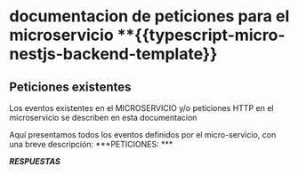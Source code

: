# documentacion de peticiones para el microservicio **{{typescript-micro-nestjs-backend-template}}
## **Peticiones existentes**
Los eventos existentes en el MICROSERVICIO y/o peticiones HTTP en el microservicio se describen en esta documentacion

Aquí presentamos todos los eventos definidos por el micro-servicio, con una breve descripción:
***PETICIONES: ***

<!-- 1. `[TEST_EVENT] [AMQP]` -  es donde el microservicio emite el evento para evaluar el request enviado desde [Mircoservicio-receptor]
    * Información esperada en la propiedad data del payload `data`:
        ```javascript
        {
            FechaNacimiento: String,
            montoSolicitado: Date,
            plazoSolicitado:Date,
            nivelRiesgo : String
        }
        ```
2. `/[ruta-de-ejemplo] [HTTP-POST]` -  es donde el microservicio a traves de consulta HTTP realiza la evaluacion del payload enviado desde donde sea solicitado.
    * Información esperada en la propiedad data del payload `data`:
        ```javascript
        {
            FechaNacimiento: String,
            montoSolicitado: Date,
            plazoSolicitado:Date,
            nivelRiesgo : String
        }
        ``` -->
***RESPUESTAS***
<!-- 1. `[RESPUESTA-DE-EVENTO]` - - es donde el microservicio emite la respuesta de las evaluaciones realizadas.
    * `ERROR`: Las informaciones en caso de no poder para consultar la informacion de manera satisfactoria
    Información enviada en la propiedad data del payload `data`:
    ```javascript
        {
                "response": {
                    "header": {
                        "code": "0",
                        "type": "Success",
                        "message": "La evaluacion fue realizada satisfactoriamente"
                    },
                    "data": {
                    }
                }
        }
    ```
     -->

